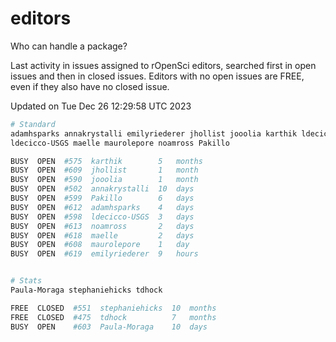 # editors

Who can handle a package?

Last activity in issues assigned to rOpenSci editors, searched first in open
issues and then in closed issues. Editors with no open issues are FREE, even if
they also have no closed issue.


Updated on Tue Dec 26 12:29:58 UTC 2023

```bash
# Standard
adamhsparks annakrystalli emilyriederer jhollist jooolia karthik ldecicco
ldecicco-USGS maelle maurolepore noamross Pakillo

BUSY  OPEN  #575  karthik        5   months
BUSY  OPEN  #609  jhollist       1   month
BUSY  OPEN  #590  jooolia        1   month
BUSY  OPEN  #502  annakrystalli  10  days
BUSY  OPEN  #599  Pakillo        6   days
BUSY  OPEN  #612  adamhsparks    4   days
BUSY  OPEN  #598  ldecicco-USGS  3   days
BUSY  OPEN  #613  noamross       2   days
BUSY  OPEN  #618  maelle         2   days
BUSY  OPEN  #608  maurolepore    1   day
BUSY  OPEN  #619  emilyriederer  9   hours


# Stats
Paula-Moraga stephaniehicks tdhock

FREE  CLOSED  #551  stephaniehicks  10  months
FREE  CLOSED  #475  tdhock          7   months
BUSY  OPEN    #603  Paula-Moraga    10  days
```
